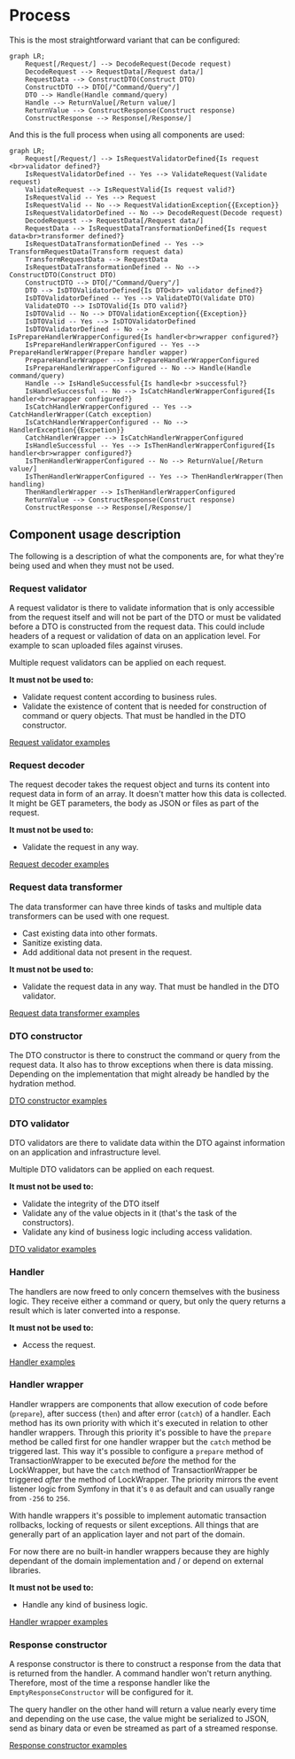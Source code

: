 # Process

This is the most straightforward variant that can be configured:

```mermaid
graph LR;
    Request[/Request/] --> DecodeRequest(Decode request)
    DecodeRequest --> RequestData[/Request data/]
    RequestData --> ConstructDTO(Construct DTO)
    ConstructDTO --> DTO[/"Command/Query"/]
    DTO --> Handle(Handle command/query)
    Handle --> ReturnValue[/Return value/]
    ReturnValue --> ConstructResponse(Construct response)
    ConstructResponse --> Response[/Response/]
```

And this is the full process when using all components are used:

```mermaid
graph LR;
    Request[/Request/] --> IsRequestValidatorDefined{Is request <br>validator defined?}
    IsRequestValidatorDefined -- Yes --> ValidateRequest(Validate request)
    ValidateRequest --> IsRequestValid{Is request valid?}
    IsRequestValid -- Yes --> Request
    IsRequestValid -- No --> RequestValidationException{{Exception}}
    IsRequestValidatorDefined -- No --> DecodeRequest(Decode request)
    DecodeRequest --> RequestData[/Request data/]
    RequestData --> IsRequestDataTransformationDefined{Is request data<br>transformer defined?}
    IsRequestDataTransformationDefined -- Yes --> TransformRequestData(Transform request data)
    TransformRequestData --> RequestData
    IsRequestDataTransformationDefined -- No --> ConstructDTO(Construct DTO)
    ConstructDTO --> DTO[/"Command/Query"/]
    DTO --> IsDTOValidatorDefined{Is DTO<br> validator defined?}
    IsDTOValidatorDefined -- Yes --> ValidateDTO(Validate DTO)
    ValidateDTO --> IsDTOValid{Is DTO valid?}
    IsDTOValid -- No --> DTOValidationException{{Exception}}
    IsDTOValid -- Yes --> IsDTOValidatorDefined
    IsDTOValidatorDefined -- No --> IsPrepareHandlerWrapperConfigured{Is handler<br>wrapper configured?}
    IsPrepareHandlerWrapperConfigured -- Yes --> PrepareHandlerWrapper(Prepare handler wapper)
    PrepareHandlerWrapper --> IsPrepareHandlerWrapperConfigured
    IsPrepareHandlerWrapperConfigured -- No --> Handle(Handle command/query)
    Handle --> IsHandleSuccessful{Is handle<br >successful?}
    IsHandleSuccessful -- No --> IsCatchHandlerWrapperConfigured{Is handler<br>wrapper configured?}
    IsCatchHandlerWrapperConfigured -- Yes --> CatchHandlerWrapper(Catch exception)
    IsCatchHandlerWrapperConfigured -- No --> HandlerException{{Excpetion}}
    CatchHandlerWrapper --> IsCatchHandlerWrapperConfigured
    IsHandleSuccessful -- Yes --> IsThenHandlerWrapperConfigured{Is handler<br>wrapper configured?}
    IsThenHandlerWrapperConfigured -- No --> ReturnValue[/Return value/]
    IsThenHandlerWrapperConfigured -- Yes --> ThenHandlerWrapper(Then handling)
    ThenHandlerWrapper --> IsThenHandlerWrapperConfigured
    ReturnValue --> ConstructResponse(Construct response)
    ConstructResponse --> Response[/Response/]
```

## Component usage description

The following is a description of what the components are, for what they're being used and when they must not be used.

### Request validator

A request validator is there to validate information that is only accessible from the request itself and will not be part of the DTO or must be validated before a DTO is constructed from the request data. This could include headers of a request or validation of data on an application level. For example to scan uploaded files against viruses.

Multiple request validators can be applied on each request.

**It must not be used to:**

- Validate request content according to business rules.
- Validate the existence of content that is needed for construction of command or query objects. That must be handled in the DTO constructor.

[Request validator examples](./examples/request-validator.md)

### Request decoder

The request decoder takes the request object and turns its content into request data in form of an array. It doesn't matter how this data is collected. It might be GET parameters, the body as JSON or files as part of the request.

**It must not be used to:**

- Validate the request in any way.

[Request decoder examples](./examples/request-decoder.md)

### Request data transformer

The data transformer can have three kinds of tasks and multiple data transformers can be used with one request.

- Cast existing data into other formats.
- Sanitize existing data.
- Add additional data not present in the request.

**It must not be used to:**

- Validate the request data in any way. That must be handled in the DTO validator.

[Request data transformer examples](./examples/request-data-transformer.md)

### DTO constructor

The DTO constructor is there to construct the command or query from the request data. It also has to throw exceptions when there is data missing. Depending on the implementation that might already be handled by the hydration method.

[DTO constructor examples](./examples/dto-constructor.md)

### DTO validator

DTO validators are there to validate data within the DTO against information on an application and infrastructure level.

Multiple DTO validators can be applied on each request.

**It must not be used to:**

- Validate the integrity of the DTO itself
- Validate any of the value objects in it (that's the task of the constructors). 
- Validate any kind of business logic including access validation.

[DTO validator examples](./examples/dto-validator.md)

### Handler

The handlers are now freed to only concern themselves with the business logic. They receive either a command or query, but only the query returns a result which is later converted into a response.

**It must not be used to:**

- Access the request.

[Handler examples](./examples/handler.md)

### Handler wrapper

Handler wrappers are components that allow execution of code before (`prepare`), after success (`then`) and after error (`catch`) of a handler. Each method has its own priority with which it's executed in relation to other handler wrappers. Through this priority it's possible to have the `prepare` method be called first for one handler wrapper but the `catch` method be triggered last. This way it's possible to configure a `prepare` method of TransactionWrapper to be executed *before* the method for the LockWrapper, but have the `catch` method of TransactionWrapper be triggered *after* the method of LockWrapper. The priority mirrors the event listener logic from Symfony in that it's `0` as default and can usually range from `-256` to `256`.

With handle wrappers it's possible to implement automatic transaction rollbacks, locking of requests or silent exceptions. All things that are generally part of an application layer and not part of the domain.

For now there are no built-in handler wrappers because they are highly dependant of the domain implementation and / or depend on external libraries.

**It must not be used to:**

- Handle any kind of business logic.

[Handler wrapper examples](./examples/handler-wrapper.md)

### Response constructor

A response constructor is there to construct a response from the data that is returned from the handler. A command handler won't return anything. Therefore, most of the time a response handler like the `EmptyResponseConstructor` will be configured for it.

The query handler on the other hand will return a value nearly every time and depending on the use case, the value might be serialized to JSON, send as binary data or even be streamed as part of a streamed response.

[Response constructor examples](./examples/response-constructor.md)

